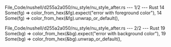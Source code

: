 File_Code/nushell/d255a2a050/nu_style/nu_style_after.rs --- 1/2 --- Rust
14         Some(fg) => color_from_hex(&fg).expect("error with foreground color"),                                                                            14         Some(fg) => color_from_hex(&fg).unwrap_or_default(),

File_Code/nushell/d255a2a050/nu_style/nu_style_after.rs --- 2/2 --- Rust
19         Some(bg) => color_from_hex(&bg).expect("error with background color"),                                                                            19         Some(bg) => color_from_hex(&bg).unwrap_or_default(),

